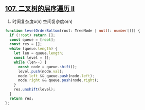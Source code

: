 ## [107. 二叉树的层序遍历 II](https://leetcode.cn/problems/binary-tree-level-order-traversal-ii/description/)

1. 时间复杂度o(n) 空间复杂度o(n)
```ts
function levelOrderBottom(root: TreeNode | null): number[][] {
  if (!root) return [];
  const queue = [root];
  const res = [];
  while (queue.length) {
    let len = queue.length;
    const level = [];
    while (len--) {
      const node = queue.shift();
      level.push(node.val);
      node.left && queue.push(node.left);
      node.right && queue.push(node.right);
    }
    res.unshift(level);
  }
  return res;
};
```